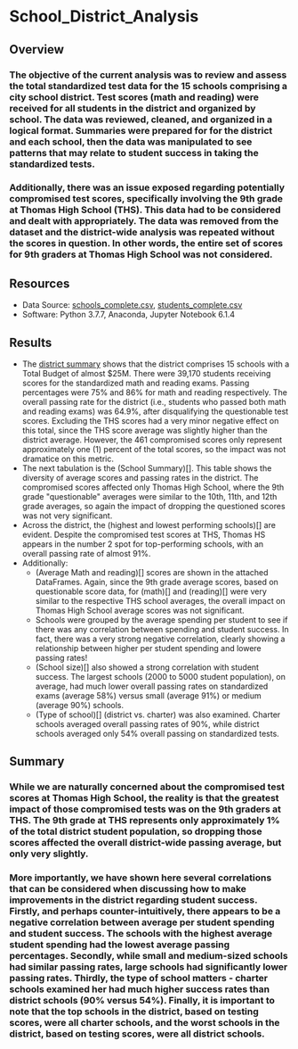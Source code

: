 # School_District_Analysis

## Overview

### The objective of the current analysis was to review and assess the total standardized test data for the 15 schools comprising a city school district.  Test scores (math and reading) were received for all students in the district and organized by school.  The data was reviewed, cleaned, and organized in a logical format.  Summaries were prepared for for the district and each school, then the data was manipulated to see patterns that may relate to student success in taking the standardized tests.

### Additionally, there was an issue exposed regarding potentially compromised test scores, specifically involving the 9th grade at Thomas High School (THS).  This data had to be considered and dealt with appropriately.  The data was removed from the dataset and the district-wide analysis was repeated without the scores in question.  In other words, the entire set of scores for 9th graders at Thomas High School was not considered.

## Resources
- Data Source: [schools_complete.csv](resources/schools_complete.csv), [students_complete.csv](Resources/students_complete.csv)
- Software: Python 3.7.7, Anaconda, Jupyter Notebook 6.1.4

## Results
- The [district summary](Resources/SCREENSHOTS/District_Summary.png) shows that the district comprises 15 schools with a Total Budget of almost $25M.  There were 39,170 students receiving scores for the standardized math and reading exams. Passing percentages were 75% and 86% for math and reading respectively. The overall passing rate for the district (i.e., students who passed both math and reading exams) was 64.9%, after disqualifying the questionable test scores.  Excluding the THS scores had a very minor negative effect on this total, since the THS score average was slightly higher than the district average.  However, the 461 compromised scores only represent approximately one (1) percent of the total scores, so the impact was not dramatice on this metric.
- The next tabulation is the (School Summary)[]. This table shows the diversity of average scores and passing rates in the district.  The compromised scores affected only Thomas High School, where the 9th grade "questionable" averages were similar to the 10th, 11th, and 12th grade averages, so again the impact of dropping the questioned scores was not very significant.
- Across the district, the (highest and lowest performing schools)[] are evident.  Despite the compromised test scores at THS, Thomas HS appears in the number 2 spot for top-performing schools, with an overall passing rate of almost 91%.
- Additionally:
   - (Average Math and reading)[] scores are shown in the attached DataFrames.  Again, since the 9th grade average scores, based on questionable score data, for (math)[] and (reading)[] were very similar to the respective THS school averages, the overall impact on Thomas High School average scores was not significant.
   - Schools were grouped by the average spending per student to see if there was any correlation between spending and student success.  In fact, there was a very strong negative correlation, clearly showing a relationship between higher per student spending and lowere passing rates!
   - (School size)[] also showed a strong correlation with student success.  The largest schools (2000 to 5000 student population), on average, had much lower overall passing rates on standardized exams (average 58%) versus small (average 91%) or medium (average 90%) schools.
   - (Type of school)[] (district vs. charter) was also examined. Charter schools averaged overall passing rates of 90%, while district schools averaged only 54% overall passing on standardized tests.
        
## Summary

### While we are naturally concerned about the compromised test scores at Thomas High School, the reality is that the greatest impact of those compromised tests was on the 9th graders at THS.  The 9th grade at THS represents only approximately 1% of the total district student population, so dropping those scores affected the overall district-wide passing average, but only very slightly.  
### More importantly, we have shown here several correlations that can be considered when discussing how to make improvements in the district regarding student success.  Firstly, and perhaps counter-intuitively, there appears to be a negative correlation between average per student spending and student success.  The schools with the highest average student spending had the lowest average passing percentages.  Secondly, while small and medium-sized schools had similar passing rates, large schools had significantly lower passing rates.  Thirdly, the type of school matters - charter schools examined her had much higher success rates than district schools (90% versus 54%).  Finally, it is important to note that the top schools in the district, based on testing scores, were all charter schools, and the worst schools in the district, based on testing scores, were all district schools.

